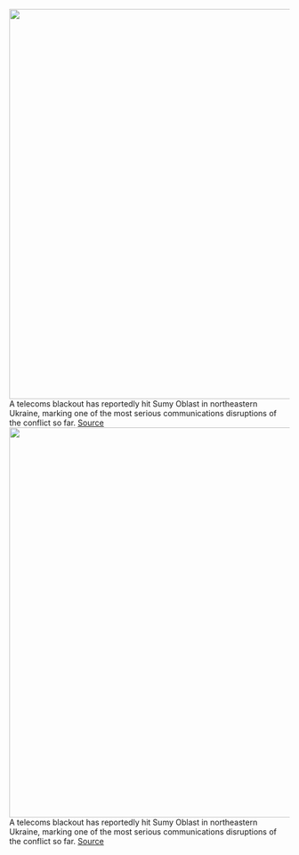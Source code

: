 <img src='https://cdn.vox-cdn.com/thumbor/qEiEVH1gFacR28aKN5YMZiD3-yE=/0x0:2040x1360/1200x800/filters:focal(857x517:1183x843)/cdn.vox-cdn.com/uploads/chorus_image/image/70575780/VRG_Illo_STK010_K_Radtke_Ukraine_Glitch.0.jpg' width='700px' /><br/>
A telecoms blackout has reportedly hit Sumy Oblast in northeastern Ukraine, marking one of the most serious communications disruptions of the conflict so far.
<a href='https://www.theverge.com/2022/3/3/22960374/telecoms-blackout-northeast-ukraine-power-outage-sumy'> Source <a/><img src='https://cdn.vox-cdn.com/thumbor/qEiEVH1gFacR28aKN5YMZiD3-yE=/0x0:2040x1360/1200x800/filters:focal(857x517:1183x843)/cdn.vox-cdn.com/uploads/chorus_image/image/70575780/VRG_Illo_STK010_K_Radtke_Ukraine_Glitch.0.jpg' width='700px' /><br/>
A telecoms blackout has reportedly hit Sumy Oblast in northeastern Ukraine, marking one of the most serious communications disruptions of the conflict so far.
<a href='https://www.theverge.com/2022/3/3/22960374/telecoms-blackout-northeast-ukraine-power-outage-sumy'> Source <a/>